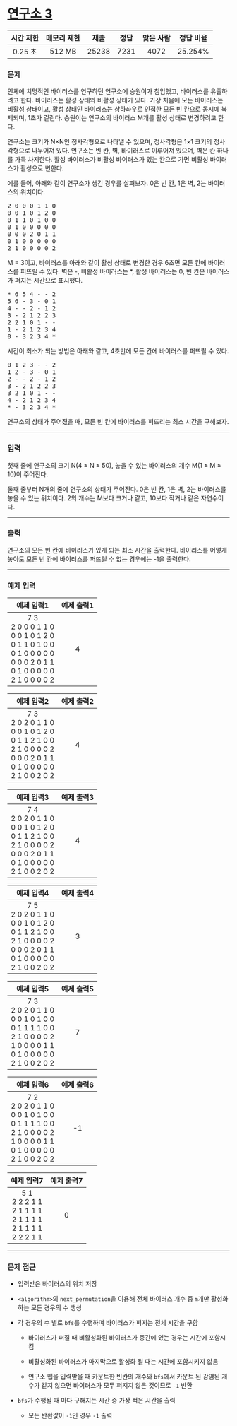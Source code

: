 # [연구소 3](https://www.acmicpc.net/problem/17142)

<div align = center>

| 시간 제한 | 메모리 제한 | 제출  | 정답  | 맞은 사람 | 정답 비율 |
| :-------: | :---------: | :---: | :---: | :-------: | :-------: |
|  0.25 초  |   512 MB    | 25238 | 7231  |   4072    |  25.254%  |

</div>

### 문제

인체에 치명적인 바이러스를 연구하던 연구소에 승원이가 침입했고, 바이러스를 유출하려고 한다. 바이러스는 활성 상태와 비활성 상태가 있다. 가장 처음에 모든 바이러스는 비활성 상태이고, 활성 상태인 바이러스는 상하좌우로 인접한 모든 빈 칸으로 동시에 복제되며, 1초가 걸린다. 승원이는 연구소의 바이러스 M개를 활성 상태로 변경하려고 한다.

연구소는 크기가 N×N인 정사각형으로 나타낼 수 있으며, 정사각형은 1×1 크기의 정사각형으로 나누어져 있다. 연구소는 빈 칸, 벽, 바이러스로 이루어져 있으며, 벽은 칸 하나를 가득 차지한다. 활성 바이러스가 비활성 바이러스가 있는 칸으로 가면 비활성 바이러스가 활성으로 변한다.

예를 들어, 아래와 같이 연구소가 생긴 경우를 살펴보자. 0은 빈 칸, 1은 벽, 2는 바이러스의 위치이다.

<pre>2 0 0 0 1 1 0
0 0 1 0 1 2 0
0 1 1 0 1 0 0
0 1 0 0 0 0 0
0 0 0 2 0 1 1
0 1 0 0 0 0 0
2 1 0 0 0 0 2</pre>

M = 3이고, 바이러스를 아래와 같이 활성 상태로 변경한 경우 6초면 모든 칸에 바이러스를 퍼뜨릴 수 있다. 벽은 -, 비활성 바이러스는 *, 활성 바이러스는 0, 빈 칸은 바이러스가 퍼지는 시간으로 표시했다.

<pre>* 6 5 4 - - 2
5 6 - 3 - 0 1
4 - - 2 - 1 2
3 - 2 1 2 2 3
2 2 1 0 1 - -
1 - 2 1 2 3 4
0 - 3 2 3 4 *</pre>

시간이 최소가 되는 방법은 아래와 같고, 4초만에 모든 칸에 바이러스를 퍼뜨릴 수 있다.

<pre>0 1 2 3 - - 2
1 2 - 3 - 0 1
2 - - 2 - 1 2
3 - 2 1 2 2 3
3 2 1 0 1 - -
4 - 2 1 2 3 4
* - 3 2 3 4 *</pre>

연구소의 상태가 주어졌을 때, 모든 빈 칸에 바이러스를 퍼뜨리는 최소 시간을 구해보자.

---

### 입력

첫째 줄에 연구소의 크기 N(4 ≤ N ≤ 50), 놓을 수 있는 바이러스의 개수 M(1 ≤ M ≤ 10)이 주어진다.

둘째 줄부터 N개의 줄에 연구소의 상태가 주어진다. 0은 빈 칸, 1은 벽, 2는 바이러스를 놓을 수 있는 위치이다. 2의 개수는 M보다 크거나 같고, 10보다 작거나 같은 자연수이다.

---

### 출력

연구소의 모든 빈 칸에 바이러스가 있게 되는 최소 시간을 출력한다. 바이러스를 어떻게 놓아도 모든 빈 칸에 바이러스를 퍼뜨릴 수 없는 경우에는 -1을 출력한다.

---

### 예제 입력

|                                                            예제 입력1                                                             | 예제 출력1 |
| :-------------------------------------------------------------------------------------------------------------------------------: | :--------: |
| 7 3<br/>2 0 0 0 1 1 0<br/>0 0 1 0 1 2 0<br/>0 1 1 0 1 0 0<br/>0 1 0 0 0 0 0<br/>0 0 0 2 0 1 1<br/>0 1 0 0 0 0 0<br/>2 1 0 0 0 0 2 |     4      |

|                                                            예제 입력2                                                             | 예제 출력2 |
| :-------------------------------------------------------------------------------------------------------------------------------: | :--------: |
| 7 3<br/>2 0 2 0 1 1 0<br/>0 0 1 0 1 2 0<br/>0 1 1 2 1 0 0<br/>2 1 0 0 0 0 2<br/>0 0 0 2 0 1 1<br/>0 1 0 0 0 0 0<br/>2 1 0 0 2 0 2 |     4      |

|                                                            예제 입력3                                                             | 예제 출력3 |
| :-------------------------------------------------------------------------------------------------------------------------------: | :--------: |
| 7 4<br/>2 0 2 0 1 1 0<br/>0 0 1 0 1 2 0<br/>0 1 1 2 1 0 0<br/>2 1 0 0 0 0 2<br/>0 0 0 2 0 1 1<br/>0 1 0 0 0 0 0<br/>2 1 0 0 2 0 2 |     4      |

|                                                            예제 입력4                                                             | 예제 출력4 |
| :-------------------------------------------------------------------------------------------------------------------------------: | :--------: |
| 7 5<br/>2 0 2 0 1 1 0<br/>0 0 1 0 1 2 0<br/>0 1 1 2 1 0 0<br/>2 1 0 0 0 0 2<br/>0 0 0 2 0 1 1<br/>0 1 0 0 0 0 0<br/>2 1 0 0 2 0 2 |     3      |

|                                                            예제 입력5                                                             | 예제 출력5 |
| :-------------------------------------------------------------------------------------------------------------------------------: | :--------: |
| 7 3<br/>2 0 2 0 1 1 0<br/>0 0 1 0 1 0 0<br/>0 1 1 1 1 0 0<br/>2 1 0 0 0 0 2<br/>1 0 0 0 0 1 1<br/>0 1 0 0 0 0 0<br/>2 1 0 0 2 0 2 |     7      |

|                                                            예제 입력6                                                             | 예제 출력6 |
| :-------------------------------------------------------------------------------------------------------------------------------: | :--------: |
| 7 2<br/>2 0 2 0 1 1 0<br/>0 0 1 0 1 0 0<br/>0 1 1 1 1 0 0<br/>2 1 0 0 0 0 2<br/>1 0 0 0 0 1 1<br/>0 1 0 0 0 0 0<br/>2 1 0 0 2 0 2 |     -1     |

|                                예제 입력7                                 | 예제 출력7 |
| :-----------------------------------------------------------------------: | :--------: |
| 5 1<br/>2 2 2 1 1<br/>2 1 1 1 1<br/>2 1 1 1 1<br/>2 1 1 1 1<br/>2 2 2 1 1 |     0      |

---

### 문제 접근

  - 입력받은 바이러스의 위치 저장

  - `<algorithm>`의 `next_permutation`을 이용해 전체 바이러스 개수 중 `m`개만 활성화 하는 모든 경우의 수 생성

  - 각 경우의 수 별로 `bfs`를 수행하며 바이러스가 퍼지는 전체 시간을 구함

    - 바이러스가 퍼질 때 비활성화된 바이러스가 중간에 있는 경우는 시간에 포함시킴

    - 비활성화된 바이러스가 마지막으로 활성화 될 때는 시간에 포함시키지 않음

    - 연구소 맵을 입력받을 때 카운트한 빈칸의 개수와 `bfs`에서 카운트 된 감염된 개수가 같지 않으면 바이러스가 모두 퍼지지 않은 것이므로 `-1` 반환

  - `bfs`가 수행될 때 마다 구해지는 시간 중 가장 적은 시간을 출력

    - 모든 반환값이 `-1`인 경우 `-1` 출력